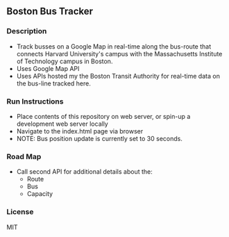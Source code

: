 ## Boston Bus Tracker 
### Description
- Track busses on a Google Map in real-time along the bus-route that connects Harvard University's campus with the Massachusetts Institute of Technology campus in Boston.
- Uses Google Map API
- Uses APIs hosted my the Boston Transit Authority for real-time data on the bus-line tracked here.
### Run Instructions
- Place contents of this repository on web server, or spin-up a development web server locally
- Navigate to the index.html page via browser
- NOTE: Bus position update is currently set to 30 seconds.
### Road Map
- Call second API for additional details about the:
  - Route
  - Bus
  - Capacity
### License
MIT

